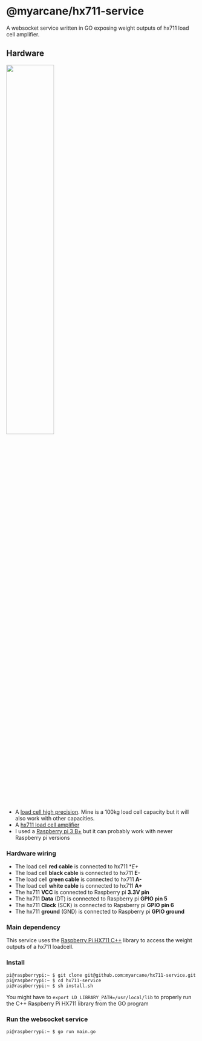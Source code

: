 # @myarcane/hx711-service

A websocket service written in GO exposing weight outputs of hx711 load cell amplifier.

## Hardware
<img src="https://github.com/myarcane/hx711-service/assets/1671293/113b589c-7e12-451d-b6d1-01a76092b357" width="50%" height="50%" />


- A [load cell high precision](https://www.amazon.ca/dp/B077YHNNCP?psc=1&ref=ppx_yo2ov_dt_b_product_details).
  Mine is a 100kg load cell capacity but it will also work with other capacities.
- A [hx711 load cell amplifier](https://www.amazon.ca/-/fr/Oiyagai-capteurs-pes%C3%A9e-double-pr%C3%A9cision/dp/B0779RZYF1/ref=sr_1_31)
- I used a [Raspberry pi 3 B+](https://www.pishop.ca/product/raspberry-pi-3-model-b-plus/) but it can probably work with newer Raspberry pi versions

### Hardware wiring
- The load cell **red cable** is connected to hx711 **E+*
- The load cell **black cable** is connected to hx711 **E-**
- The load cell **green cable** is connected to hx711 **A-**
- The load cell **white cable** is connected to hx711 **A+**
- The hx711 **VCC** is connected to Raspberry pi **3.3V pin**
- The hx711 **Data** (DT) is connected to Raspberry pi **GPIO pin 5**
- The hx711 **Clock** (SCK) is connected to Rapsberry pi **GPIO pin 6**
- The hx711 **ground** (GND) is connected to Raspberry pi **GPIO ground**

### Main dependency

This service uses the [Raspberry Pi HX711 C++](https://github.com/endail/hx711) library to access the weight outputs of a hx711 loadcell.

### Install

```console
pi@raspberrypi:~ $ git clone git@github.com:myarcane/hx711-service.git
pi@raspberrypi:~ $ cd hx711-service
pi@raspberrypi:~ $ sh install.sh
```

You might have to `export LD_LIBRARY_PATH=/usr/local/lib` to properly run the C++ Raspberry Pi HX711 library from the GO program

### Run the websocket service

```console
pi@raspberrypi:~ $ go run main.go
```
